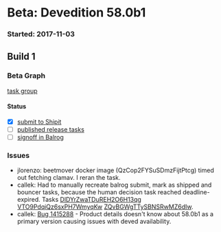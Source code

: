 # Beta: Devedition 58.0b1

### Started: 2017-11-03

## Build 1

### Beta Graph

[task group](https://tools.taskcluster.net/push-inspector/#/FX5H-YZURx6zyN8KhJ5jlA)


#### Status
- [x] [submit to Shipit](https://wiki.mozilla.org/Release:Release_Automation_on_Mercurial:Starting_a_Release#Submit_to_Ship_It)
- [ ] [published release tasks](../how-tos/relpro.md#4-publish-release)
- [ ] [signoff in Balrog](../how-tos/relpro.md#3-signoffs)

### Issues
- jlorenzo: beetmover docker image (QzCop2FYSuSDmzFijtPtcg) timed out fetching clamav. I reran the task.
- callek: Had to manually recreate balrog submit, mark as shipped and bouncer tasks, because the human decision task reached deadline-expired. Tasks [DlDYrZwaTDuREH2O6H13qg](https://tools.taskcluster.net/groups/DlDYrZwaTDuREH2O6H13qg/tasks/DlDYrZwaTDuREH2O6H13qg/details) [VTO9PdqiQz6sxPH7WmyqKw](https://tools.taskcluster.net/groups/VTO9PdqiQz6sxPH7WmyqKw/tasks/VTO9PdqiQz6sxPH7WmyqKw/details) [ZQvBGWgTTySBNSRwMZ6dIw](https://tools.taskcluster.net/groups/ZQvBGWgTTySBNSRwMZ6dIw/tasks/ZQvBGWgTTySBNSRwMZ6dIw/details).
- callek: [Bug 1415288](https://bugzil.la/1415288) - Product details doesn't know about 58.0b1 as a primary version causing issues with deved availability.
